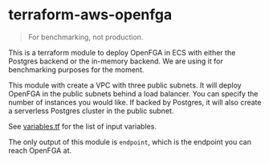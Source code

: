 # terraform-aws-openfga

> For benchmarking, not production.

This is a terraform module to deploy OpenFGA in ECS with either the Postgres backend or the in-memory backend. We are using it for benchmarking purposes for the moment.

This module with create a VPC with three public subnets. It will deploy OpenFGA in the public subnets behind a load balancer. You can specify the number of instances you would like. If backed by Postgres, it will also create a serverless Postgres cluster in the public subnet.

See [variables.tf](./variables.tf) for the list of input variables.

The only output of this module is `endpoint`, which is the endpoint you can reach OpenFGA at.
